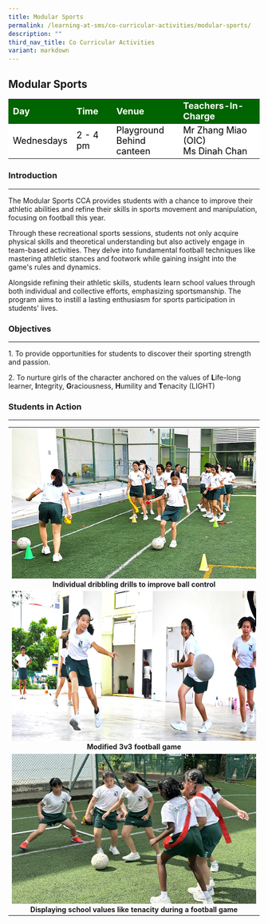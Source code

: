 ```yaml
---
title: Modular Sports
permalink: /learning-at-sms/co-curricular-activities/modular-sports/
description: ""
third_nav_title: Co Curricular Activities
variant: markdown
---
```

## Modular Sports

<table>
<tbody>
	<tr style="background-color:darkgreen;color:white;font-size:18px"><td><b>Day</b></td>
	<td><b>Time</b></td>
	<td><b>Venue</b></td>
	<td><b>Teachers-In-Charge</b></td>
</tr>
	<tr style="background-color:white;color:black;font-size:18px">
		<td>Wednesdays </td>
		<td>2 - 4 pm</td>
	<td>Playground<br>Behind canteen</td>
	<td>Mr Zhang Miao (OIC) <br>Ms Dinah Chan</td>
</tr>
</tbody></table>

### Introduction
___________________________________________________________

The Modular Sports CCA provides students with a chance to improve their athletic abilities and refine their skills in sports movement and manipulation, focusing on football this year.

Through these recreational sports sessions, students not only acquire physical skills and theoretical understanding but also actively engage in team-based activities. They delve into fundamental football techniques like mastering athletic stances and footwork while gaining insight into the game's rules and dynamics.

Alongside refining their athletic skills, students learn school values through both individual and collective efforts, emphasizing sportsmanship. The program aims to instill a lasting enthusiasm for sports participation in students' lives.

### Objectives  
__________________________________________________________

1.&nbsp;To provide opportunities for students to discover their sporting strength and passion.

2.&nbsp;To nurture girls of the character anchored on the values of&nbsp;**L**ife-long learner,&nbsp;**I**ntegrity,&nbsp;**G**raciousness,&nbsp;**H**umility and&nbsp;**T**enacity (LIGHT)

  

### Students in Action
___________________________________________________________

<table>
<tbody><tr>
		<td><img alt="modsports01" src="/images/CCAs/Modular%20Sports/modsports_1.jpg" style="width:500px;height:300px;"><b></b><center><b>Individual dribbling drills to improve ball control</b></center></td></tr>
	<tr>
		<td><img alt="modsports02" src="/images/CCAs/Modular%20Sports/modsports_2.jpg" style="width:500px;height:300px;"><b></b><center><b>Modified 3v3 football game</b></center></td>
</tr>
		<tr>
		<td><img alt="modsports03" src="/images/CCAs/Modular%20Sports/modsports_3.jpg" style="width:500px;height:300px;"><b></b><center><b>Displaying school values like tenacity during a football game</b></center></td>
</tr>
	</tbody></table>